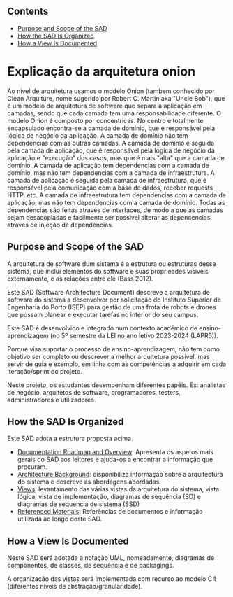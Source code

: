 ## Contents
- [Purpose and Scope of the SAD](#purpose-and-scope-of-the-sad)
- [How the SAD Is Organized](#how-the-sad-is-organized)
- [How a View Is Documented](#how-a-view-is-documented)

# Explicação da arquitetura onion

Ao nivel de arquitetura usamos o modelo Onion (tambem conhecido por Clean Arquiture, nome sugerido por Robert C. Martin aka "Uncle Bob"), que é um modelo de arquitetura de software que separa a aplicação em camadas, sendo que cada camada tem uma responsabilidade diferente. O modelo Onion é composto por concentricas. No centro e totalmente encapsulado encontra-se a camada de domínio, que é responsável pela lógica de negócio da aplicação. A camada de domínio não tem dependencias com as outras camadas. A camada de domínio é seguida pela camada de aplicação, que é responsável pela lógica de negócio da aplicação e "execução" dos casos, mas que é mais "alta" que a camada de domínio. A camada de aplicação tem dependencias com a camada de domínio, mas não tem dependencias com a camada de infraestrutura. A camada de aplicação é seguida pela camada de infraestrutura, que é responsável pela comunicação com a base de dados, receber requests HTTP, etc. A camada de infraestrutura tem dependencias com a camada de aplicação, mas não tem dependencias com a camada de domínio. Todas as dependencias são feitas através de interfaces, de modo a que as camadas sejam desacopladas e facilmente ser possivel alterar as depencencias atraves de injeção de dependencias.

## Purpose and Scope of the SAD
A arquitetura de software dum sistema é a estrutura ou estruturas desse sistema, que inclui elementos do software e suas proprieades visíveis externamente, e as relações entre ele (Bass 2012).

Este SAD (Software Architecture Document) descreve a arquitetura de software do sistema a desenvolver por solicitação do Instituto Superior de Engenharia do Porto (ISEP) para gestão de uma frota de robots e drones que possam planear e executar tarefas no interior do seu campus.

Este SAD é desenvolvido e integrado num contexto académico de ensino-aprendizagem (no 5º semestre da LEI no ano letivo 2023-2024 (LAPR5)).

Porque visa suportar o processo de ensino-aprendizagem, não tem como objetivo ser completo ou descrever a melhor arquitetura possível, mas servir de guia e exemplo, em linha com as competências a adquirir em cada iteração/sprint do projeto.

Neste projeto, os estudantes desempenham diferentes papéis. Ex: analistas de negócio, arquitetos de software, programadores, testers, administradores e utilizadores.

## How the SAD Is Organized
Este SAD adota a estrutura proposta acima.

- [Documentation Roadmap and Overview](./RoadMapOverview.md): Apresenta os aspetos mais gerais do SAD aos leitores e ajuda-os a encontrar a informação que procuram.
- [Architecture Background](Background.md): disponibiliza informação sobre a arquitectura do sistema
e descreve as abordagens abordadas.
- [Views](./Views/Introduction.md): levantamento das várias vistas da arquitetura do sistema, vista lógica, vista de implementação, diagramas de sequência (SD)
  e diagramas de sequencia de sistema (SSD)
- [Referenced Materials](./References.md): Referências de documentos e informação utilizada ao longo deste SAD.

## How a View Is Documented
Neste SAD será adotada a notação UML, nomeadamente, diagramas de componentes, de classes, de sequência e de packagings.

A organização das vistas será implementada com recurso ao modelo C4 (diferentes níveis de abstração/granularidade).